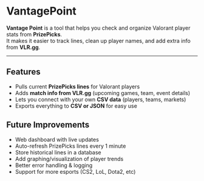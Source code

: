 # VantagePoint

**Vantage Point** is a tool that helps you check and organize Valorant player stats from **PrizePicks**.  
It makes it easier to track lines, clean up player names, and add extra info from **VLR.gg**.

---

## Features
- Pulls current **PrizePicks lines** for Valorant players  
- Adds **match info from VLR.gg** (upcoming games, team, event details)  
- Lets you connect with your own **CSV data** (players, teams, markets)  
- Exports everything to **CSV or JSON** for easy use  

## Future Improvements
- Web dashboard with live updates
- Auto-refresh PrizePicks lines every 1 minute
- Store historical lines in a database
- Add graphing/visualization of player trends
- Better error handling & logging
- Support for more esports (CS2, LoL, Dota2, etc)
